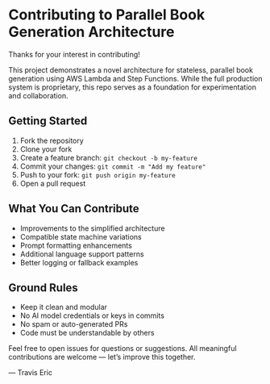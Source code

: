 # Contributing to Parallel Book Generation Architecture

Thanks for your interest in contributing!

This project demonstrates a novel architecture for stateless, parallel book generation using AWS Lambda and Step Functions. While the full production system is proprietary, this repo serves as a foundation for experimentation and collaboration.

## Getting Started

1. Fork the repository
2. Clone your fork
3. Create a feature branch: `git checkout -b my-feature`
4. Commit your changes: `git commit -m "Add my feature"`
5. Push to your fork: `git push origin my-feature`
6. Open a pull request

## What You Can Contribute

- Improvements to the simplified architecture
- Compatible state machine variations
- Prompt formatting enhancements
- Additional language support patterns
- Better logging or fallback examples

## Ground Rules

- Keep it clean and modular
- No AI model credentials or keys in commits
- No spam or auto-generated PRs
- Code must be understandable by others

Feel free to open issues for questions or suggestions. All meaningful contributions are welcome — let’s improve this together.

— Travis Eric
